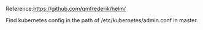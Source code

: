 Reference:https://github.com/qmfrederik/helm/

Find kubernetes config in the path of /etc/kubernetes/admin.conf in master.